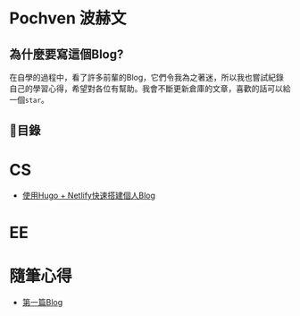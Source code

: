 # Pochven 波赫文

## 為什麼要寫這個Blog?
在自學的過程中，看了許多前輩的Blog，它們令我為之著迷，所以我也嘗試紀錄自己的學習心得，希望對各位有幫助。我會不斷更新倉庫的文章，喜歡的話可以給一個`star`。  

## 📖目錄

# CS
- [使用Hugo + Netlify快速搭建個人Blog](/posts/2025-)

# EE

# 隨筆心得
- [第一篇Blog](/posts/first_post/)
